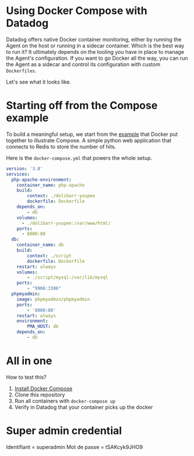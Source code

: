 # Using Docker Compose with Datadog

Datadog offers native Docker container monitoring, either by running the Agent
on the host or running in a sidecar container. Which is the best way to run it?
It ultimately depends on the tooling you have in place to manage the Agent's
configuration. If you want to go Docker all the way, you can run the Agent as
a sidecar and control its configuration with custom `Dockerfiles`.

Let's see what it looks like.

# Starting off from the Compose example

To build a meaningful setup, we start from the [example](https://docs.docker.com/compose/#overview)
that Docker put together to illustrate Compose. A simple python web application that
connects to Redis to store the number of hits.

Here is the `docker-compose.yml` that powers the whole setup.

```yaml
version: '3.8'
services:
  php-apache-environment:
    container_name: php-apache
    build:
        context: ./dolibarr-yuupee
        dockerfile: Dockerfile
    depends_on:
        - db
    volumes:
      - ./dolibarr-yuupee:/var/www/html/
    ports:
      - 8000:80
  db:
    container_name: db
    build:
        context: ./script
        dockerfile: Dockerfile
    restart: always
    volumes:
        - ./script/mysql:/var/lib/mysql
    ports:
        - "9906:3306"
  phpmyadmin:
    image: phpmyadmin/phpmyadmin
    ports:
        - '8080:80'
    restart: always
    environment:
        PMA_HOST: db
    depends_on:
        - db
```

# All in one

How to test this?

1. [Install Docker Compose](https://docs.docker.com/compose/install/)
1. Clone this repository
1. Run all containers with `docker-compose up`
1. Verify in Datadog that your container picks up the docker

# Super admin credential
Identifiant = superadmin
Mot de passe = tSAKcyk9JHO9